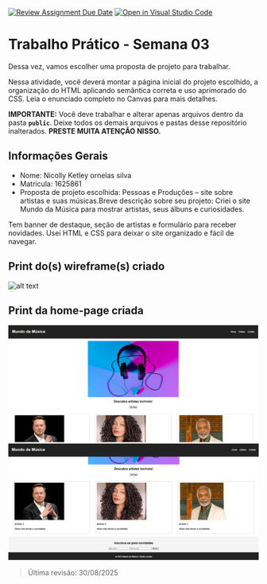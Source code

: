 [![Review Assignment Due Date](https://classroom.github.com/assets/deadline-readme-button-22041afd0340ce965d47ae6ef1cefeee28c7c493a6346c4f15d667ab976d596c.svg)](https://classroom.github.com/a/7wsY_W8o)
[![Open in Visual Studio Code](https://classroom.github.com/assets/open-in-vscode-2e0aaae1b6195c2367325f4f02e2d04e9abb55f0b24a779b69b11b9e10269abc.svg)](https://classroom.github.com/online_ide?assignment_repo_id=20230062&assignment_repo_type=AssignmentRepo)
# Trabalho Prático - Semana 03

Dessa vez, vamos escolher uma proposta de projeto para trabalhar.

Nessa atividade, você deverá montar a página inicial do projeto escolhido, a organização do HTML aplicando semântica correta e uso aprimorado do CSS. Leia o enunciado completo no Canvas para mais detalhes.

**IMPORTANTE:** Você deve trabalhar e alterar apenas arquivos dentro da pasta **`public`**. Deixe todos os demais arquivos e pastas desse repositório inalterados. **PRESTE MUITA ATENÇÃO NISSO.**

## Informações Gerais

- Nome: Nicolly Ketley ornelas silva
- Matricula: 1625861
- Proposta de projeto escolhida: Pessoas e Produções – site sobre artistas e suas músicas.Breve descrição sobre seu projeto: Criei o site Mundo da Música para mostrar artistas, seus álbuns e curiosidades.

 Tem banner de destaque, seção de artistas e formulário para receber novidades. Usei HTML e CSS para deixar o site organizado e fácil de navegar.



## Print do(s) wireframe(s) criado

![alt text](public/printesboço.png)



## Print da home-page criada

![alt text](public/print1.png)
![alt text](public/print2.png)

> Última revisão: 30/08/2025
